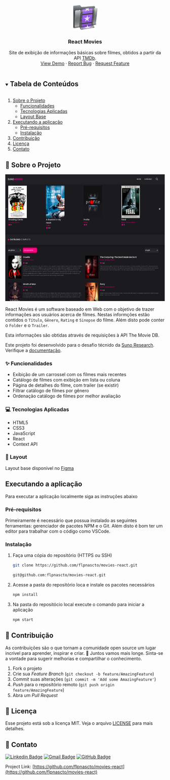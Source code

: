 <!--
*** Template adatpet from: https://github.com/othneildrew/Best-README-Template
***
-->

<!-- PROJECT LOGO -->
<br />
<p align="center">
  <a href="https://github.com/flpnascto/movies-react">
    <img src="images/readme_logo.png" alt="Logo" width="80" height="80">
  </a>

  <h3 align="center">React Movies</h3>

  <p align="center">
    Site de exibição de informações básicas sobre filmes, obtidos a partir da API <a href="https://www.themoviedb.org/">TMDb</a>.
    <br />
    <a href="https://github.com/flpnascto/movies-react">View Demo</a>
    ·
    <a href="https://github.com/flpnascto/movies-react/issues">Report Bug</a>
    ·
    <a href="https://github.com/flpnascto/movies-react/issues">Request Feature</a>
  </p>
</p>

<!-- TABLE OF CONTENTS -->
<details open="open">
  <summary><h2 style="display: inline-block">Tabela de Conteúdos</h2></summary>
  <ol>
    <li>
      <a href="#notebook_with_decorative_cover-sobre-o-projeto">Sobre o Projeto</a>
      <ul>
        <li><a href="#sparkles-funcionalidades">Funcionalidades</a></li>
        <li><a href="#computer-tecnologias-aplicadas">Tecnologias Aplicadas</a></li>
        <li><a href="#art-layout">Layout Base</a></li>
      </ul>
    </li>
    <li>
      <a href="#executando-a-aplicação">Executando a aplicação</a>
      <ul>
        <li><a href="#pré-requisitos">Pré-requisitos</a></li>
        <li><a href="#instalação">Instalação</a></li>
      </ul>
    </li>
    <li><a href="#handshake-contribuição">Contribuição</a></li>
    <li><a href="#memo-licença">Licença</a></li>
    <li><a href="#email-contato">Contato</a></li>
  </ol>
</details>

<!-- ABOUT THE PROJECT -->
## :notebook_with_decorative_cover: Sobre o Projeto

<img src="images/screen_shot.png" alt="Logo" width="600" height="400">

React Movies é um software baseado em Web com o objetivo de trazer informações aos  usuários acerca de filmes. Nestas informções estão contidos o `Título`, `Gênero`, `Rating` e `Sinopse` do filme. Além disto pode conter o `Folder` e o `Trailer`.

Esta informações são obtidas através de requisições à API The Movie DB.

Este projeto foi desenvolvido para o desafio técnido da [Suno Research](https://www.suno.com.br/). Verifique a [documentação](./challenge_description.md).

### :sparkles: Funcionalidades
- Exibição de um carrossel com os filmes mais recentes
- Catálogo de filmes com exibição em lista ou coluna
- Página de detalhes do filme, com trailer (se existir)
- Filtrar catálogo de filmes por gênero
- Ordenação catálogo de filmes por melhor avaliação

### :computer: Tecnologias Aplicadas

* HTML5
* CSS3
* JavaScript
* React
* Context API

### :art: Layout
Layout base disponível no [Figma](https://www.figma.com/file/V1Qfp19RorvXZI1qshlLGL/Suno-Movies?node-id=0%3A1)

<!-- GETTING STARTED -->
## Executando a aplicação

Para executar a aplicação localmente siga as instruções abaixo

### Pré-requisitos

Primeiramente é necessário que possua instalado as seguintes ferramentas: gerenciador de pacotes NPM e o Git.
Além disto é bom ter um editor para trabalhar com o código como VSCode.

### Instalação

1. Faça uma cópia do repositório (HTTPS ou SSH)
   ```sh
   git clone https://github.com/flpnascto/movies-react.git
   ```

   ```sh
   git@github.com:flpnascto/movies-react.git
   ```

2. Acesse a pasta do repositório loca e instale os pacotes necessários

   ```sh
   npm install
   ```

3. Na pasta do repositócio local execute o comando para iniciar a aplicação
   ```sh
   npm start
   ```
<!-- USAGE EXAMPLES -->
<!-- ROADMAP -->
<!-- CONTRIBUTING -->
## :handshake: Contribuição

As contribuições são o que tornam a comunidade open source um lugar incrível para aprender, inspirar e criar. :rocket: Juntos vamos mais longe.
Sinta-se a vontade para sugerir melhorias e compartilhar o conhecimento.

1. Fork o projeto
2. Crie sua _Feature Branch_ (`git checkout -b feature/AmazingFeature`)
3. _Commit_ suas alterações (`git commit -m 'Add some AmazingFeature'`)
4. _Push_ para o repositório remoto (`git push origin feature/AmazingFeature`)
5. Abra um _Pull Request_

<!-- LICENSE -->
## :memo: Licença
Esse projeto está sob a licença MIT. Veja o arquivo [LICENSE](LICENSE) para mais detalhes.

<!-- CONTACT -->
## :email: Contato

[![Linkedin Badge](https://img.shields.io/badge/-Felipe_Nascimento-blue?style=flat-square&logo=Linkedin&logoColor=white&link=https://www.linkedin.com/in/fnascto/)](https://www.linkedin.com/in/fnascto/) [![Gmail Badge](https://img.shields.io/badge/-flpnascto@gmail.com-c14438?style=flat-square&logo=Gmail&logoColor=white&link=mailto:flpnascto@gmail.com)](mailto:flpnascto@gmail.com)
[![GitHub Badge](https://img.shields.io/badge/-Profile-181717?style=flat-square&logo=GitHub&logoColor=white&link=https://github.com/flpnascto)](https://github.com/flpnascto)

Project Link: [https://github.com/flpnascto/movies-react](https://github.com/flpnascto/movies-react)
